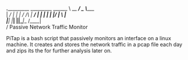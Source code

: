 __________.___________________ _________ 
\______   \   \__    ___/  _  \\______   \
 |     ___/   | |    | /  /_\  \|     ___/
 |    |   |   | |    |/    |    \    |    
 |____|   |___| |____|\____|__  /____|    
                              \/ Passive Network Traffic Monitor

PiTap is a bash script that passively monitors an interface on a linux machine. It creates and stores the network traffic in a pcap file each day and zips its the for further analysis later on.

